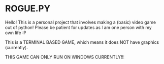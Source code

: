 # ROGUE.PY

Hello! This is a personal project that involves making a (basic) video game out of python! Please be patient for updates as I am one person with my own life :P

This is a TERMINAL BASED GAME, which means it does NOT have graphics (currently).

THIS GAME CAN ONLY RUN ON WINDOWS CURRENTLY!!!
